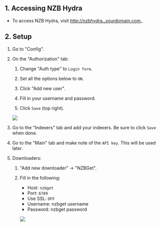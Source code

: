 ## 1. Accessing NZB Hydra

- To access NZB Hydra, visit http://nzbhydra._yourdomain.com_

## 2. Setup

1. Go to "Config". 

1. On the "Authorization" tab:

    1. Change "Auth type" to `Login form`.

    1. Set all the options below to `ON`.
    1. Click "Add new user". 
    1. Fill in your username and password.
    1. Click `Save` (top right).
    
    ![](http://i.imgur.com/jsSwajH.png)

 1. Go to the "Indexers" tab and add your indexers. Be sure to click `Save` when done.

 1. Go to the "Main" tab and make note of the `API key`. This will be used later.

 1. Downloaders:

    1. "Add new downloader" -> "NZBGet".

    1. Fill in the following:
       - Host: `nzbget`
       - Port: `6789`
       - Use SSL: `OFF`
       - Username: nzbget username
       - Password: nzbget password
  
       ![](https://i.imgur.com/kSinOG7.png)